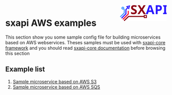 <img align="right" height="50" src="https://raw.githubusercontent.com/startxfr/sxapi-core/dev/docs/assets/logo.svg?sanitize=true">

# sxapi AWS examples

This section show you some sample config file for building microservices based 
on AWS webservices. 
Theses samples must be used with 
[sxapi-core framework](https://github.com/startxfr/sxapi-core) and you should
read 
[sxapi-core documentation](https://github.com/startxfr/sxapi-core/tree/master/docs) 
before browsing this section 

Example list
------------
1. [Sample microservice based on AWS S3](s3/)
2. [Sample microservice based on AWS SQS](sqs/)